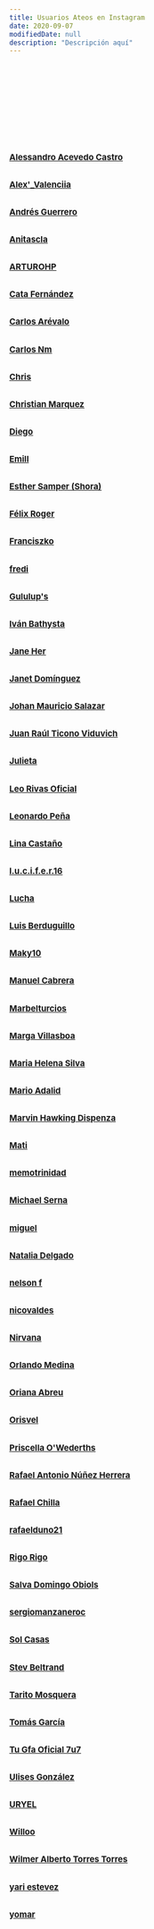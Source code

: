 ```yaml
---
title: Usuarios Ateos en Instagram
date: 2020-09-07
modifiedDate: null
description: "Descripción aquí"
---
```



<h3 class="font_9" style="line-height:1.875em;font-size:15px"><span class="color_11"><span class="wixGuard">​</span></span></h3><h3 class="font_9" style="line-height:1.875em;font-size:15px"><span class="color_11"><span class="wixGuard">​</span></span></h3><h3 class="font_9" style="line-height:1.875em;font-size:15px"><span class="color_11"><span class="wixGuard">​</span></span></h3><h3 class="font_9" style="line-height:1.875em;font-size:15px"><span class="color_11"><span style="text-decoration:underline"><a href="https://www.instagram.com/alemiau_wsmsthh_ruinedsanity/" target="_blank" rel="nofollow noopener">Alessandro Acevedo Castro</a></span>&nbsp; &nbsp;&nbsp;</span></h3><h3 class="font_9" style="line-height:1.875em;font-size:15px"><span class="color_11"><span style="text-decoration:underline"><a href="https://www.instagram.com/cristian.valenciia/" target="_blank" rel="nofollow noopener">Alex'_Valenciia</a></span>&nbsp; &nbsp; &nbsp;</span></h3><h3 class="font_9" style="line-height:1.875em;font-size:15px"><span class="color_11"><span style="text-decoration:underline"><a href="https://www.instagram.com/andresgue_/" target="_blank" rel="nofollow noopener">Andrés Guerrero</a></span>&nbsp; &nbsp;</span></h3><h3 class="font_9" style="line-height:1.875em;font-size:15px"><span class="color_11"><span style="text-decoration:underline"><a href="https://www.instagram.com/anitascla/" target="_blank" rel="nofollow noopener">Anitascla</a></span>&nbsp; &nbsp; &nbsp;&nbsp;</span></h3><h3 class="font_9" style="line-height:1.875em;font-size:15px"><span class="color_11"><span style="text-decoration:underline"><a href="https://www.instagram.com/locotony_stark/" target="_blank" rel="nofollow noopener">ARTUROHP</a></span>&nbsp; &nbsp; &nbsp; &nbsp;&nbsp;&nbsp;</span></h3><h3 class="font_9" style="line-height:1.875em;font-size:15px"><span class="color_11"><span style="text-decoration:underline"><a href="https://www.instagram.com/cata_f5/" target="_blank" rel="nofollow noopener">Cata Fernández</a></span>&nbsp; &nbsp; &nbsp;</span></h3><h3 class="font_9" style="line-height:1.875em;font-size:15px"><span class="color_11"><span style="text-decoration:underline"><a href="https://www.instagram.com/jaymukos766/" target="_blank" rel="nofollow noopener">Carlos Arévalo</a></span>&nbsp; &nbsp; &nbsp; &nbsp;</span></h3><h3 class="font_9" style="line-height:1.875em;font-size:15px"><span class="color_11"><span style="text-decoration:underline"><a href="https://www.instagram.com/carlos.nm.169/" target="_blank" rel="nofollow noopener">Carlos Nm</a></span>&nbsp; &nbsp; &nbsp; &nbsp; &nbsp;&nbsp;</span></h3><h3 class="font_9" style="line-height:1.875em;font-size:15px"><span class="color_11"><span style="text-decoration:underline"><a href="https://www.instagram.com/power_el_palomo/" target="_blank" rel="nofollow noopener">Chris</a></span>&nbsp; &nbsp; &nbsp;</span></h3><h3 class="font_9" style="line-height:1.875em;font-size:15px"><span class="color_11"><span style="text-decoration:underline"><a href="https://www.instagram.com/christiandelbsc/" target="_blank" rel="nofollow noopener">Christian Marquez</a></span>&nbsp; &nbsp; &nbsp;</span></h3><h3 class="font_9" style="line-height:1.875em;font-size:15px"><span class="color_11"><span style="text-decoration:underline"><a href="https://www.instagram.com/diego_va_a/" target="_blank" rel="nofollow noopener">Diego</a></span>&nbsp;</span></h3><h3 class="font_9" style="line-height:1.875em;font-size:15px"><span class="color_11"><span style="text-decoration:underline"><a href="https://www.instagram.com/raten_otoko/" target="_blank" rel="nofollow noopener">Emill</a></span>&nbsp; &nbsp;</span></h3><h3 class="font_9" style="line-height:1.875em;font-size:15px"><span class="color_11"><span style="text-decoration:underline"><a href="https://www.instagram.com/esther_samper/" target="_blank" rel="nofollow noopener">Esther Samper (Shora)</a></span></span></h3><h3 class="font_9" style="line-height:1.875em;font-size:15px"><span class="color_11"><span style="text-decoration:underline"><a href="https://www.instagram.com/felix_roger/" target="_blank" rel="nofollow noopener">Félix Roger</a></span>&nbsp; &nbsp; &nbsp; &nbsp; &nbsp;&nbsp;</span></h3><h3 class="font_9" style="line-height:1.875em;font-size:15px"><span class="color_11"><span style="text-decoration:underline"><a href="https://www.instagram.com/francisco_sykes1/" target="_blank" rel="nofollow noopener">Franciszko</a></span>&nbsp; &nbsp; &nbsp; &nbsp;</span></h3><h3 class="font_9" style="line-height:1.875em;font-size:15px"><span class="color_11"><span style="text-decoration:underline"><a href="https://www.instagram.com/freditroya2/" target="_blank" rel="nofollow noopener">fredi</a></span>&nbsp; &nbsp;</span></h3><h3 class="font_9" style="line-height:1.875em;font-size:15px"><span class="color_11"><span style="text-decoration:underline"><a href="https://www.instagram.com/gululups13/" target="_blank" rel="nofollow noopener">Gululup's</a></span>&nbsp; &nbsp; &nbsp; &nbsp;</span></h3><h3 class="font_9" style="line-height:1.875em;font-size:15px"><span class="color_11"><span style="text-decoration:underline"><a href="https://www.instagram.com/ivann_bathysta/" target="_blank" rel="nofollow noopener">Iván Bathysta</a></span>&nbsp; &nbsp; &nbsp;&nbsp;</span></h3><h3 class="font_9" style="line-height:1.875em;font-size:15px"><span class="color_11"><span style="text-decoration:underline"><a href="https://www.instagram.com/janeher80/" target="_blank" rel="nofollow noopener">Jane Her</a></span>&nbsp; &nbsp; &nbsp;&nbsp;</span></h3><h3 class="font_9" style="line-height:1.875em;font-size:15px"><span class="color_11"><span style="text-decoration:underline"><a href="https://www.instagram.com/dajax1975/" target="_blank" rel="nofollow noopener">Janet Domínguez</a></span>&nbsp; &nbsp;</span></h3><h3 class="font_9" style="line-height:1.875em;font-size:15px"><span class="color_11"><span style="text-decoration:underline"><a href="https://www.instagram.com/johan_salazar_0/" target="_blank" rel="nofollow noopener">Johan Mauricio Salazar</a></span>&nbsp; &nbsp; &nbsp; &nbsp;</span></h3><h3 class="font_9" style="line-height:1.875em;font-size:15px"><span class="color_11"><span style="text-decoration:underline"><a href="https://www.instagram.com/tinocoviduvich/" target="_blank" rel="nofollow noopener">Juan Raúl Ticono Viduvich</a></span>&nbsp; &nbsp; &nbsp;</span></h3><h3 class="font_9" style="line-height:1.875em;font-size:15px"><span class="color_11"><span style="text-decoration:underline"><a href="https://www.instagram.com/c_july_/" target="_blank" rel="nofollow noopener">Julieta</a></span>&nbsp; &nbsp; &nbsp; &nbsp; &nbsp;</span></h3><h3 class="font_9" style="line-height:1.875em;font-size:15px"><span class="color_11"><span style="text-decoration:underline"><a href="https://www.instagram.com/leo_r_oficial/" target="_blank" rel="nofollow noopener">Leo Rivas Oficial</a></span>&nbsp; &nbsp; &nbsp; &nbsp; &nbsp; &nbsp; &nbsp;</span></h3><h3 class="font_9" style="line-height:1.875em;font-size:15px"><span class="color_11"><span style="text-decoration:underline"><a href="https://www.instagram.com/maluleishon/" target="_blank" rel="nofollow noopener">Leonardo Peña</a></span>&nbsp; &nbsp;</span></h3><h3 class="font_9" style="line-height:1.875em;font-size:15px"><span class="color_11"><span style="text-decoration:underline"><a href="https://www.instagram.com/eviternolmc_/" target="_blank" rel="nofollow noopener">Lina Castaño</a></span>&nbsp; &nbsp; &nbsp; &nbsp; &nbsp; &nbsp; &nbsp;&nbsp;</span></h3><h3 class="font_9" style="line-height:1.875em;font-size:15px"><span class="color_11"><span style="text-decoration:underline"><a href="https://www.instagram.com/l.u.c.i.f.e.r.16/" target="_blank" rel="nofollow noopener">l.u.c.i.f.e.r.16</a></span>&nbsp; &nbsp; &nbsp;</span></h3><h3 class="font_9" style="line-height:1.875em;font-size:15px"><span class="color_11"><span style="text-decoration:underline"><a href="https://www.instagram.com/juanjorockandroll/" target="_blank" rel="nofollow noopener">Lucha</a></span>&nbsp; &nbsp; &nbsp; &nbsp; &nbsp;</span></h3><h3 class="font_9" style="line-height:1.875em;font-size:15px"><span class="color_11"><span style="text-decoration:underline"><a href="https://www.instagram.com/lberduguillo/" target="_blank" rel="nofollow noopener">Luis Berduguillo</a></span>&nbsp; &nbsp;</span></h3><h3 class="font_9" style="line-height:1.875em;font-size:15px"><span class="color_11"><span style="text-decoration:underline"><a href="https://www.instagram.com/maky.one/" target="_blank" rel="nofollow noopener">Maky10</a></span>&nbsp; &nbsp;&nbsp;</span></h3><h3 class="font_9" style="line-height:1.875em;font-size:15px"><span class="color_11"><span style="text-decoration:underline"><a href="https://www.instagram.com/manuel.cabrera.ch/" target="_blank" rel="nofollow noopener">Manuel Cabrera</a></span>&nbsp; &nbsp; &nbsp; &nbsp; &nbsp;</span></h3><h3 class="font_9" style="line-height:1.875em;font-size:15px"><span class="color_11"><span style="text-decoration:underline"><a href="https://www.instagram.com/marbelturcios/" target="_blank" rel="nofollow noopener">Marbelturcios</a></span>&nbsp; &nbsp;&nbsp;</span></h3><h3 class="font_9" style="line-height:1.875em;font-size:15px"><span class="color_11"><span style="text-decoration:underline"><a href="https://www.instagram.com/marga_villasboa/" target="_blank" rel="nofollow noopener">Marga Villasboa</a></span>&nbsp; &nbsp; &nbsp;&nbsp;</span></h3><h3 class="font_9" style="line-height:1.875em;font-size:15px"><span class="color_11"><span style="text-decoration:underline"><a href="https://www.instagram.com/helenasilva1334/" target="_blank" rel="nofollow noopener">Maria Helena Silva</a></span>&nbsp; &nbsp; &nbsp;</span></h3><h3 class="font_9" style="line-height:1.875em;font-size:15px"><span class="color_11"><span style="text-decoration:underline"><a href="https://www.instagram.com/argofftv/" target="_blank" rel="nofollow noopener">Mario Adalid</a></span>&nbsp;&nbsp;</span></h3><h3 class="font_9" style="line-height:1.875em;font-size:15px"><span class="color_11"><span style="text-decoration:underline"><a href="https://www.instagram.com/hawkingdispenza/" target="_blank" rel="nofollow noopener">Marvin Hawking Dispenza</a></span>&nbsp; &nbsp; &nbsp;&nbsp;</span></h3><h3 class="font_9" style="line-height:1.875em;font-size:15px"><span class="color_11"><span style="text-decoration:underline"><a href="https://www.instagram.com/matii_collado/" target="_blank" rel="nofollow noopener">Mati</a></span>&nbsp; &nbsp; &nbsp;</span></h3><h3 class="font_9" style="line-height:1.875em;font-size:15px"><span class="color_11"><span style="text-decoration:underline"><a href="https://www.instagram.com/trinidadmemo72/" target="_blank" rel="nofollow noopener">memotrinidad</a></span>&nbsp; &nbsp; &nbsp; &nbsp; &nbsp; &nbsp;</span></h3><h3 class="font_9" style="line-height:1.875em;font-size:15px"><span class="color_11"><span style="text-decoration:underline"><a href="https://www.instagram.com/mser0314/" target="_blank" rel="nofollow noopener">Michael Serna</a></span>&nbsp; &nbsp; &nbsp; &nbsp;</span></h3><h3 class="font_9" style="line-height:1.875em;font-size:15px"><span class="color_11"><span style="text-decoration:underline"><a href="https://www.instagram.com/gato3454/" target="_blank" rel="nofollow noopener">miguel</a></span>&nbsp;</span></h3><h3 class="font_9" style="line-height:1.875em;font-size:15px"><span class="color_11"><span style="text-decoration:underline"><a href="https://www.instagram.com/natalia_delgado2000/" target="_blank" rel="nofollow noopener">Natalia Delgado</a></span>&nbsp; &nbsp; &nbsp; &nbsp;</span></h3><h3 class="font_9" style="line-height:1.875em;font-size:15px"><span class="color_11"><span style="text-decoration:underline"><a href="https://www.instagram.com/nelsonframirezr/" target="_blank" rel="nofollow noopener">nelson f</a></span>&nbsp; &nbsp;&nbsp;</span></h3><h3 class="font_9" style="line-height:1.875em;font-size:15px"><span class="color_11"><span style="text-decoration:underline"><a href="https://www.instagram.com/nico__valdes/" target="_blank" rel="nofollow noopener">nicovaldes</a></span>&nbsp; &nbsp; &nbsp;</span></h3><h3 class="font_9" style="line-height:1.875em;font-size:15px"><span class="color_11"><span style="text-decoration:underline"><a href="https://www.instagram.com/doll_nilvana/" target="_blank" rel="nofollow noopener">Nirvana</a></span>&nbsp; &nbsp; &nbsp; &nbsp;&nbsp;</span></h3><h3 class="font_9" style="line-height:1.875em;font-size:15px"><span class="color_11"><span style="text-decoration:underline"><a href="https://www.instagram.com/otlandomedina/" target="_blank" rel="nofollow noopener">Orlando Medina</a></span>&nbsp; &nbsp; &nbsp; &nbsp;&nbsp;</span></h3><h3 class="font_9" style="line-height:1.875em;font-size:15px"><span class="color_11"><span style="text-decoration:underline"><a href="https://www.instagram.com/orianaabreu06/" target="_blank" rel="nofollow noopener">Oriana Abreu</a></span>&nbsp; &nbsp;</span></h3><h3 class="font_9" style="line-height:1.875em;font-size:15px"><span class="color_11"><span style="text-decoration:underline"><a href="https://www.instagram.com/orisvelalvarez/" target="_blank" rel="nofollow noopener">Orisvel</a></span>&nbsp; &nbsp; &nbsp;</span></h3><h3 class="font_9" style="line-height:1.875em;font-size:15px"><span class="color_11"><span style="text-decoration:underline"><a href="https://www.instagram.com/priscella_o_wedethrs/" target="_blank" rel="nofollow noopener">Priscella O'Wederths</a></span>&nbsp; &nbsp; &nbsp;&nbsp;&nbsp;</span></h3><h3 class="font_9" style="line-height:1.875em;font-size:15px"><span class="color_11"><span style="text-decoration:underline"><a href="https://www.instagram.com/kponeerah/" target="_blank" rel="nofollow noopener">Rafael Antonio Núñez Herrera</a></span>&nbsp; &nbsp; &nbsp; &nbsp;&nbsp;</span></h3><h3 class="font_9" style="line-height:1.875em;font-size:15px"><span class="color_11"><span style="text-decoration:underline"><a href="https://www.instagram.com/ficonba74/" target="_blank" rel="nofollow noopener">Rafael Chilla</a></span>&nbsp; &nbsp;</span></h3><h3 class="font_9" style="line-height:1.875em;font-size:15px"><span class="color_11"><span style="text-decoration:underline"><a href="https://www.instagram.com/rafaelduno21/" target="_blank" rel="nofollow noopener">rafaelduno21</a></span>&nbsp; &nbsp; &nbsp; &nbsp;&nbsp;</span></h3><h3 class="font_9" style="line-height:1.875em;font-size:15px"><span class="color_11"><span style="text-decoration:underline"><a href="https://www.instagram.com/roberto_rizquez/" target="_blank" rel="nofollow noopener">Rigo Rigo</a></span>&nbsp; &nbsp; &nbsp; &nbsp; &nbsp;&nbsp;</span></h3><h3 class="font_9" style="line-height:1.875em;font-size:15px"><span class="color_11"><span style="text-decoration:underline"><a href="https://www.instagram.com/salvadomingoobiols/" target="_blank" rel="nofollow noopener">Salva Domingo Obiols</a></span>&nbsp; &nbsp;</span></h3><h3 class="font_9" style="line-height:1.875em;font-size:15px"><span class="color_11"><span style="text-decoration:underline"><a href="https://www.instagram.com/sergiomanzaneroc/" target="_blank" rel="nofollow noopener">sergiomanzaneroc</a></span>&nbsp; &nbsp;</span></h3><h3 class="font_9" style="line-height:1.875em;font-size:15px"><span class="color_11"><span style="text-decoration:underline"><a href="https://www.instagram.com/sol_casas_75/" target="_blank" rel="nofollow noopener">Sol Casas</a></span>&nbsp; &nbsp; &nbsp; &nbsp; &nbsp; &nbsp; &nbsp;</span></h3><h3 class="font_9" style="line-height:1.875em;font-size:15px"><span class="color_11"><span style="text-decoration:underline"><a href="https://www.instagram.com/stevbeltrand/" target="_blank" rel="nofollow noopener">Stev Beltrand</a></span>&nbsp; &nbsp; &nbsp; &nbsp;</span></h3><h3 class="font_9" style="line-height:1.875em;font-size:15px"><span class="color_11"><span style="text-decoration:underline"><a href="https://www.instagram.com/princes_juliet/" target="_blank" rel="nofollow noopener">Tarito Mosquera</a></span>&nbsp;</span></h3><h3 class="font_9" style="line-height:1.875em;font-size:15px"><span class="color_11"><span style="text-decoration:underline"><a href="https://www.instagram.com/tolegaca300/" target="_blank" rel="nofollow noopener">Tomás García</a></span>&nbsp; &nbsp; &nbsp; &nbsp; &nbsp; &nbsp; &nbsp;&nbsp;</span></h3><h3 class="font_9" style="line-height:1.875em;font-size:15px"><span class="color_11"><span style="text-decoration:underline"><a href="https://www.instagram.com/maynorcito_7u7.jpg/" target="_blank" rel="nofollow noopener">Tu Gfa Oficial 7u7</a></span>&nbsp; &nbsp;</span></h3><h3 class="font_9" style="line-height:1.875em;font-size:15px"><span class="color_11"><span style="text-decoration:underline"><a href="https://www.instagram.com/ulises_gonzalez845/" target="_blank" rel="nofollow noopener">Ulises González</a></span>&nbsp; &nbsp; &nbsp; &nbsp; &nbsp; &nbsp;</span></h3><h3 class="font_9" style="line-height:1.875em;font-size:15px"><span class="color_11"><span style="text-decoration:underline"><a href="https://www.instagram.com/uryel_tavella/" target="_blank" rel="nofollow noopener">URYEL</a></span>&nbsp; &nbsp; &nbsp;</span></h3><h3 class="font_9" style="line-height:1.875em;font-size:15px"><span class="color_11"><span style="text-decoration:underline"><a href="https://www.instagram.com/wiloasies/" target="_blank" rel="nofollow noopener">Willoo</a></span>&nbsp; &nbsp; &nbsp; &nbsp;</span></h3><h3 class="font_9" style="line-height:1.875em;font-size:15px"><span class="color_11"><span style="text-decoration:underline"><a href="https://www.instagram.com/wilmeralbertotorrestorres/" target="_blank" rel="nofollow noopener">Wilmer Alberto Torres Torres</a></span>&nbsp; &nbsp; &nbsp; &nbsp;&nbsp;</span></h3><h3 class="font_9" style="line-height:1.875em;font-size:15px"><span class="color_11"><span style="text-decoration:underline"><a href="https://www.instagram.com/yarita0729/" target="_blank" rel="nofollow noopener">yari estevez</a></span>&nbsp; &nbsp;</span></h3><h3 class="font_9" style="line-height:1.875em;font-size:15px"><span class="color_11"><span style="text-decoration:underline"><a href="https://www.instagram.com/yomar_montoya/" target="_blank" rel="nofollow noopener">yomar</a></span>&nbsp; &nbsp;&nbsp;</span></h3><h3 class="font_9" style="line-height:1.875em;font-size:15px"><span class="color_11">&nbsp; &nbsp;</span></h3><h3 class="font_9" style="line-height:1.875em;font-size:15px"><span class="color_11"><span class="wixGuard">​</span></span></h3><h3 class="font_9" style="line-height:1.875em;font-size:15px"><span class="color_11"><span class="wixGuard">​</span></span></h3><h3 class="font_9" style="line-height:1.875em;font-size:15px"><span class="color_11"><span class="wixGuard">​</span></span></h3>